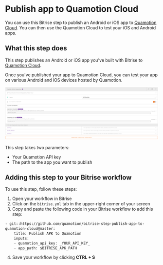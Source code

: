 # Publish app to Quamotion Cloud

You can use this Bitrise step to publish  an Android or iOS app to [Quamotion Cloud](https://cloud.quamotion.mobi).
You can then use the Quamotion Cloud to test your iOS and Android apps.

## What this step does

This step publishes an Android or iOS app you've built with Bitrise to [Quamotion Cloud](https://cloud.quamotion.mobi).

Once you've published your app to Quamotion Cloud, you can test your app on various Android and iOS devices hosted by Quamotion.

![Publish app to Quamotion Cloud](bitrise_publish_app_to_quamotion.png)

This step takes two parameters:
- Your Quamotion API key
- The path to the app you want to publish

## Adding this step to your Bitrise workflow
To use this step, follow these steps:

1. Open your workflow in Bitrise
2. Click on the `bitrise.yml` tab in the upper-right corner of your screen
3. Copy and paste the following code in your Bitrise workflow to add this step:

```
- git::https://github.com/quamotion/bitrise-step-publish-app-to-quamotion-cloud@master:
    title: Publish APK to Quamotion
    inputs:
    - quamotion_api_key: _YOUR_API_KEY_
    - app_path: $BITRISE_APK_PATH
```

4. Save your workflow by clicking __CTRL + S__

